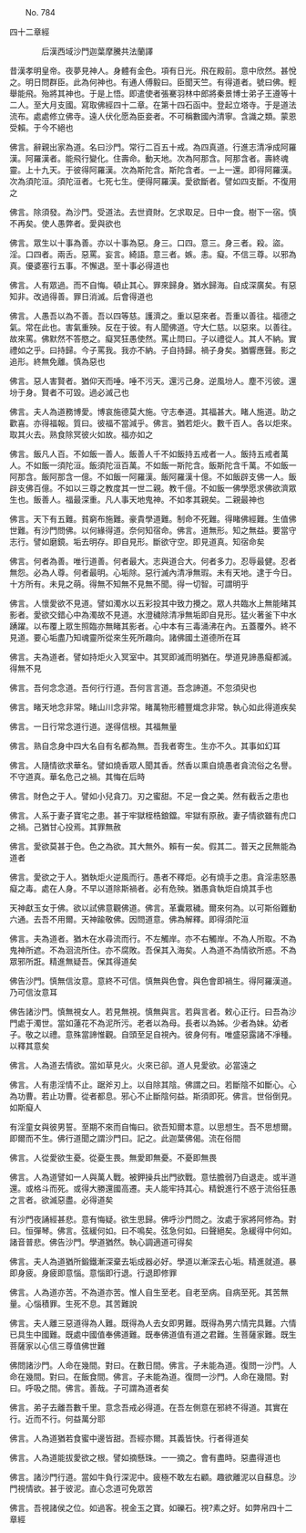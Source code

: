 ﻿　　No. 784

四十二章經

　　　　后漢西域沙門迦葉摩騰共法蘭譯


昔漢孝明皇帝。夜夢見神人。身體有金色。項有日光。飛在殿前。意中欣然。甚悅之。明日問群臣。此為何神也。有通人傅毅曰。臣聞天竺。有得道者。號曰佛。輕舉能飛。殆將其神也。于是上悟。即遣使者張騫羽林中郎將秦景博士弟子王遵等十二人。至大月支國。寫取佛經四十二章。在第十四石函中。登起立塔寺。于是道法流布。處處修立佛寺。遠人伏化愿為臣妾者。不可稱數國內清寧。含識之類。蒙恩受賴。于今不絕也

佛言。辭親出家為道。名曰沙門。常行二百五十戒。為四真道。行進志清凈成阿羅漢。阿羅漢者。能飛行變化。住壽命。動天地。次為阿那含。阿那含者。壽終魂靈。上十九天。于彼得阿羅漢。次為斯陀含。斯陀含者。一上一還。即得阿羅漢。次為須陀洹。須陀洹者。七死七生。便得阿羅漢。愛欲斷者。譬如四支斷。不復用之

佛言。除須發。為沙門。受道法。去世資財。乞求取足。日中一食。樹下一宿。慎不再矣。使人愚弊者。愛與欲也

佛言。眾生以十事為善。亦以十事為惡。身三。口四。意三。身三者。殺。盜。淫。口四者。兩舌。惡罵。妄言。綺語。意三者。嫉。恚。癡。不信三尊。以邪為真。優婆塞行五事。不懈退。至十事必得道也

佛言。人有眾過。而不自悔。頓止其心。罪來歸身。猶水歸海。自成深廣矣。有惡知非。改過得善。罪日消滅。后會得道也

佛言。人愚吾以為不善。吾以四等慈。護濟之。重以惡來者。吾重以善往。福德之氣。常在此也。害氣重殃。反在于彼。有人聞佛道。守大仁慈。以惡來。以善往。故來罵。佛默然不答愍之。癡冥狂愚使然。罵止問曰。子以禮從人。其人不納。實禮如之乎。曰持歸。今子罵我。我亦不納。子自持歸。禍子身矣。猶響應聲。影之追形。終無免離。慎為惡也

佛言。惡人害賢者。猶仰天而唾。唾不污天。還污己身。逆風坋人。塵不污彼。還坋于身。賢者不可毀。過必滅己也

佛言。夫人為道務博愛。博哀施德莫大施。守志奉道。其福甚大。睹人施道。助之歡喜。亦得福報。質曰。彼福不當減乎。佛言。猶若炬火。數千百人。各以炬來。取其火去。熟食除冥彼火如故。福亦如之

佛言。飯凡人百。不如飯一善人。飯善人千不如飯持五戒者一人。飯持五戒者萬人。不如飯一須陀洹。飯須陀洹百萬。不如飯一斯陀含。飯斯陀含千萬。不如飯一阿那含。飯阿那含一億。不如飯一阿羅漢。飯阿羅漢十億。不如飯辟支佛一人。飯辟支佛百億。不如以三尊之教度其一世二親。教千億。不如飯一佛學愿求佛欲濟眾生也。飯善人。福最深重。凡人事天地鬼神。不如孝其親矣。二親最神也

佛言。天下有五難。貧窮布施難。豪貴學道難。制命不死難。得睹佛經難。生值佛世難。有沙門問佛。以何緣得道。奈何知宿命。佛言。道無形。知之無益。要當守志行。譬如磨鏡。垢去明存。即自見形。斷欲守空。即見道真。知宿命矣

佛言。何者為善。唯行道善。何者最大。志與道合大。何者多力。忍辱最健。忍者無怨。必為人尊。何者最明。心垢除。惡行滅內清凈無瑕。未有天地。逮于今日。十方所有。未見之萌。得無不知無不見無不聞。得一切智。可謂明乎

佛言。人懷愛欲不見道。譬如濁水以五彩投其中致力攪之。眾人共臨水上無能睹其影者。愛欲交錯心中為濁故不見道。水澄穢除清凈無垢即自見形。猛火著釜下中水踴躍。以布覆上眾生照臨亦無睹其影者。心中本有三毒涌沸在內。五蓋覆外。終不見道。要心垢盡乃知魂靈所從來生死所趣向。諸佛國土道德所在耳

佛言。夫為道者。譬如持炬火入冥室中。其冥即滅而明猶在。學道見諦愚癡都滅。得無不見

佛言。吾何念念道。吾何行行道。吾何言言道。吾念諦道。不忽須臾也

佛言。睹天地念非常。睹山川念非常。睹萬物形體豐熾念非常。執心如此得道疾矣

佛言。一日行常念道行道。遂得信根。其福無量

佛言。熟自念身中四大名自有名都為無。吾我者寄生。生亦不久。其事如幻耳

佛言。人隨情欲求華名。譬如燒香眾人聞其香。然香以熏自燒愚者貪流俗之名譽。不守道真。華名危己之禍。其悔在后時

佛言。財色之于人。譬如小兒貪刀。刃之蜜甜。不足一食之美。然有截舌之患也

佛言。人系于妻子寶宅之患。甚于牢獄桎梏鋃鐺。牢獄有原赦。妻子情欲雖有虎口之禍。己猶甘心投焉。其罪無赦

佛言。愛欲莫甚于色。色之為欲。其大無外。賴有一矣。假其二。普天之民無能為道者

佛言。愛欲之于人。猶執炬火逆風而行。愚者不釋炬。必有燒手之患。貪淫恚怒愚癡之毒。處在人身。不早以道除斯禍者。必有危殃。猶愚貪執炬自燒其手也

天神獻玉女于佛。欲以試佛意觀佛道。佛言。革囊眾穢。爾來何為。以可斯俗難動六通。去吾不用爾。天神踰敬佛。因問道意。佛為解釋。即得須陀洹

佛言。夫為道者。猶木在水尋流而行。不左觸岸。亦不右觸岸。不為人所取。不為鬼神所遮。不為洄流所住。亦不腐敗。吾保其入海矣。人為道不為情欲所惑。不為眾邪所誑。精進無疑吾。保其得道矣

佛告沙門。慎無信汝意。意終不可信。慎無與色會。與色會即禍生。得阿羅漢道。乃可信汝意耳

佛告諸沙門。慎無視女人。若見無視。慎無與言。若與言者。敕心正行。曰吾為沙門處于濁世。當如蓮花不為泥所污。老者以為母。長者以為姊。少者為妹。幼者子。敬之以禮。意殊當諦惟觀。自頭至足自視內。彼身何有。唯盛惡露諸不凈種。以釋其意矣

佛言。人為道去情欲。當如草見火。火來已卻。道人見愛欲。必當遠之

佛言。人有患淫情不止。踞斧刃上。以自除其陰。佛謂之曰。若斷陰不如斷心。心為功曹。若止功曹。從者都息。邪心不止斷陰何益。斯須即死。佛言。世俗倒見。如斯癡人

有淫童女與彼男誓。至期不來而自悔曰。欲吾知爾本意。以思想生。吾不思想爾。即爾而不生。佛行道聞之謂沙門曰。記之。此迦葉佛偈。流在俗間

佛言。人從愛欲生憂。從憂生畏。無愛即無憂。不憂即無畏

佛言。人為道譬如一人與萬人戰。被鉀操兵出門欲戰。意怯膽弱乃自退走。或半道還。或格斗而死。或得大勝還國高遷。夫人能牢持其心。精銳進行不惑于流俗狂愚之言者。欲滅惡盡。必得道矣

有沙門夜誦經甚悲。意有悔疑。欲生思歸。佛呼沙門問之。汝處于家將阿修為。對曰。恒彈琴。佛言。弦緩何如。曰不鳴矣。弦急何如。曰聲絕矣。急緩得中何如。諸音普悲。佛告沙門。學道猶然。執心調適道可得矣

佛言。夫人為道猶所鍛鐵漸深棄去垢成器必好。學道以漸深去心垢。精進就道。暴即身疲。身疲即意惱。意惱即行退。行退即修罪

佛言。人為道亦苦。不為道亦苦。惟人自生至老。自老至病。自病至死。其苦無量。心惱積罪。生死不息。其苦難說

佛言。夫人離三惡道得為人難。既得為人去女即男難。既得為男六情完具難。六情已具生中國難。既處中國值奉佛道難。既奉佛道值有道之君難。生菩薩家難。既生菩薩家以心信三尊值佛世難

佛問諸沙門。人命在幾間。對曰。在數日間。佛言。子未能為道。復問一沙門。人命在幾間。對曰。在飯食間。佛言。子未能為道。復問一沙門。人命在幾間。對曰。呼吸之間。佛言。善哉。子可謂為道者矣

佛言。弟子去離吾數千里。意念吾戒必得道。在吾左側意在邪終不得道。其實在行。近而不行。何益萬分耶

佛言。人為道猶若食蜜中邊皆甜。吾經亦爾。其義皆快。行者得道矣

佛言。人為道能拔愛欲之根。譬如摘懸珠。一一摘之。會有盡時。惡盡得道也

佛言。諸沙門行道。當如牛負行深泥中。疲極不敢左右顧。趣欲離泥以自蘇息。沙門視情欲。甚于彼泥。直心念道可免眾苦

佛言。吾視諸侯之位。如過客。視金玉之寶。如礫石。視?素之好。如弊帛四十二章經
